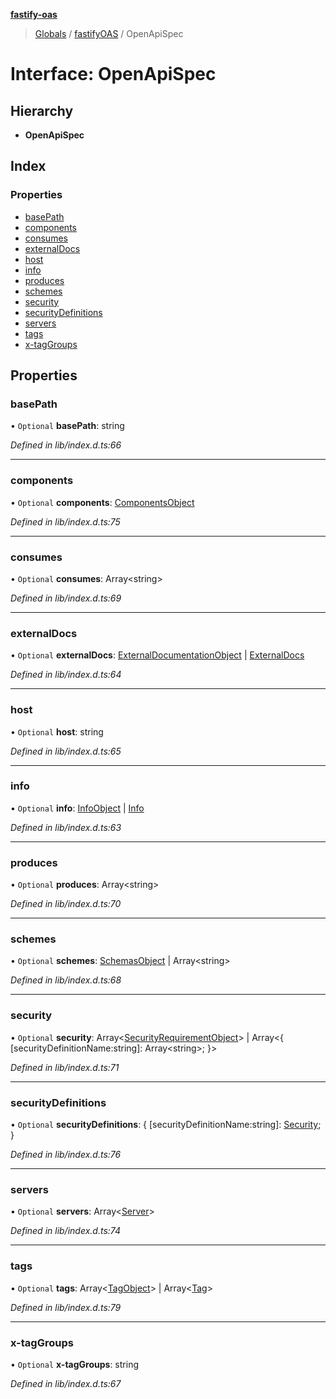 **[fastify-oas](../README.md)**

> [Globals](../README.md) / [fastifyOAS](../modules/fastifyoas.md) / OpenApiSpec

# Interface: OpenApiSpec

## Hierarchy

- **OpenApiSpec**

## Index

### Properties

- [basePath](fastifyoas.openapispec.md#basepath)
- [components](fastifyoas.openapispec.md#components)
- [consumes](fastifyoas.openapispec.md#consumes)
- [externalDocs](fastifyoas.openapispec.md#externaldocs)
- [host](fastifyoas.openapispec.md#host)
- [info](fastifyoas.openapispec.md#info)
- [produces](fastifyoas.openapispec.md#produces)
- [schemes](fastifyoas.openapispec.md#schemes)
- [security](fastifyoas.openapispec.md#security)
- [securityDefinitions](fastifyoas.openapispec.md#securitydefinitions)
- [servers](fastifyoas.openapispec.md#servers)
- [tags](fastifyoas.openapispec.md#tags)
- [x-tagGroups](fastifyoas.openapispec.md#x-taggroups)

## Properties

### basePath

• `Optional` **basePath**: string

_Defined in lib/index.d.ts:66_

---

### components

• `Optional` **components**: [ComponentsObject](componentsobject.md)

_Defined in lib/index.d.ts:75_

---

### consumes

• `Optional` **consumes**: Array\<string>

_Defined in lib/index.d.ts:69_

---

### externalDocs

• `Optional` **externalDocs**: [ExternalDocumentationObject](externaldocumentationobject.md) \| [ExternalDocs](externaldocs.md)

_Defined in lib/index.d.ts:64_

---

### host

• `Optional` **host**: string

_Defined in lib/index.d.ts:65_

---

### info

• `Optional` **info**: [InfoObject](infoobject.md) \| [Info](info.md)

_Defined in lib/index.d.ts:63_

---

### produces

• `Optional` **produces**: Array\<string>

_Defined in lib/index.d.ts:70_

---

### schemes

• `Optional` **schemes**: [SchemasObject](schemasobject.md) \| Array\<string>

_Defined in lib/index.d.ts:68_

---

### security

• `Optional` **security**: Array\<[SecurityRequirementObject](securityrequirementobject.md)> \| Array\<{ [securityDefinitionName:string]: Array\<string>; }>

_Defined in lib/index.d.ts:71_

---

### securityDefinitions

• `Optional` **securityDefinitions**: { [securityDefinitionName:string]: [Security](../README.md#security); }

_Defined in lib/index.d.ts:76_

---

### servers

• `Optional` **servers**: Array\<[Server](../classes/server.md)>

_Defined in lib/index.d.ts:74_

---

### tags

• `Optional` **tags**: Array\<[TagObject](tagobject.md)> \| Array\<[Tag](tag.md)>

_Defined in lib/index.d.ts:79_

---

### x-tagGroups

• `Optional` **x-tagGroups**: string

_Defined in lib/index.d.ts:67_
